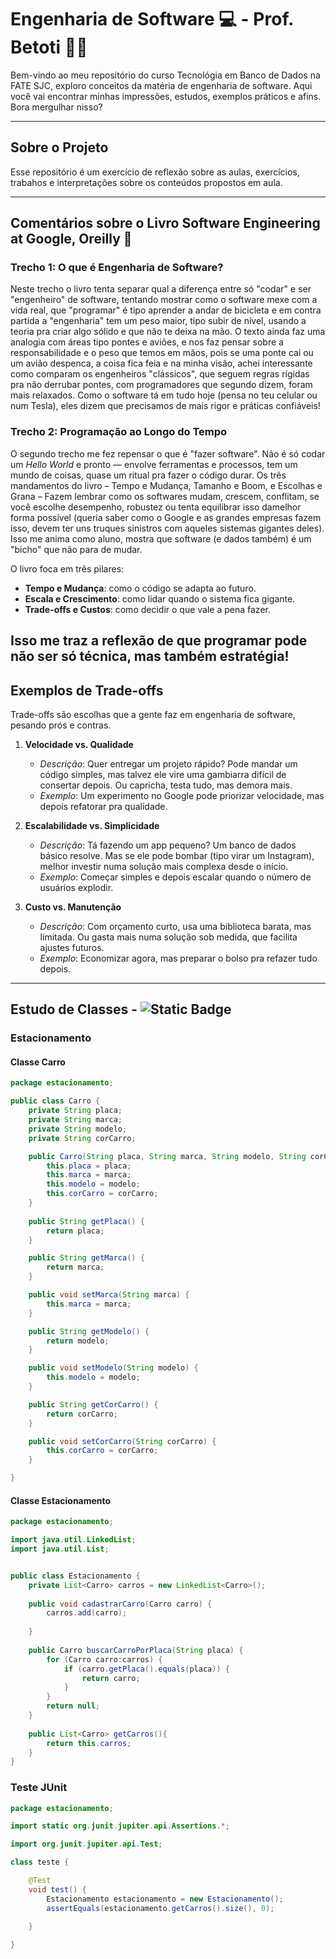 # Engenharia de Software 💻 - Prof. Betoti 👨‍🏫
Bem-vindo ao meu repositório do curso Tecnológia em Banco de Dados na FATE SJC, exploro conceitos da matéria de engenharia de software. Aqui você vai encontrar minhas impressões, estudos, exemplos práticos e afins. Bora mergulhar nisso?
 
---
 
## Sobre o Projeto  
Esse repositório é um exercício de reflexão sobre as aulas, exercícios, trabahos e interpretações sobre os conteúdos propostos em aula.
 
---
 
## Comentários sobre o Livro Software Engineering at Google, Oreilly  :book:
 
### Trecho 1: O que é Engenharia de Software?  
Neste trecho o livro tenta separar qual a diferença entre só "codar" e ser "engenheiro" de software, tentando mostrar como o software mexe com a vida real, que "programar" é tipo aprender a andar de bicicleta e em contra partida a "engenharia" tem um peso maior, tipo subir de nível, usando a teoria pra criar algo sólido e que não te deixa na mão. O texto ainda faz uma analogia com áreas tipo pontes e aviões, e nos faz pensar sobre a responsabilidade e o peso que temos em mãos, pois se uma ponte cai ou um avião despenca, a coisa fica feia e na minha visão, achei interessante como comparam os engenheiros "clássicos", que seguem regras rígidas pra não derrubar pontes, com programadores que segundo dizem, foram mais relaxados. Como o software tá em tudo hoje (pensa no teu celular ou num Tesla), eles dizem que precisamos de mais rigor e práticas confiáveis!
 
### Trecho 2: Programação ao Longo do Tempo  
O segundo trecho me fez repensar o que é "fazer software". Não é só codar um *Hello World* e pronto — envolve ferramentas e processos, tem um mundo de coisas, quase um ritual pra fazer o código durar. Os três mandamentos do livro – Tempo e Mudança, Tamanho e Boom, e Escolhas e Grana – Fazem lembrar como os softwares mudam, crescem, conflitam, se você escolhe desempenho, robustez ou tenta equilibrar isso damelhor forma possível (queria saber como o Google e as grandes empresas fazem isso, devem ter uns truques sinistros com aqueles sistemas gigantes deles). Isso me anima como aluno, mostra que software (e dados também) é um "bicho" que não para de mudar.
 
O livro foca em três pilares:  
- **Tempo e Mudança**: como o código se adapta ao futuro.  
- **Escala e Crescimento**: como lidar quando o sistema fica gigante.  
- **Trade-offs e Custos**: como decidir o que vale a pena fazer.  
 
Isso me traz a reflexão de que programar pode não ser só técnica, mas também estratégia!
---
 
## Exemplos de Trade-offs  
Trade-offs são escolhas que a gente faz em engenharia de software, pesando prós e contras.
 
1. **Velocidade vs. Qualidade**  
   - *Descrição*: Quer entregar um projeto rápido? Pode mandar um código simples, mas talvez ele vire uma gambiarra difícil de consertar depois. Ou capricha, testa tudo, mas demora mais.  
   - *Exemplo*: Um experimento no Google pode priorizar velocidade, mas depois refatorar pra qualidade.
 
2. **Escalabilidade vs. Simplicidade**  
   - *Descrição*: Tá fazendo um app pequeno? Um banco de dados básico resolve. Mas se ele pode bombar (tipo virar um Instagram), melhor investir numa solução mais complexa desde o início.  
   - *Exemplo*: Começar simples e depois escalar quando o número de usuários explodir.
 
3. **Custo vs. Manutenção**  
   - *Descrição*: Com orçamento curto, usa uma biblioteca barata, mas limitada. Ou gasta mais numa solução sob medida, que facilita ajustes futuros.  
   - *Exemplo*: Economizar agora, mas preparar o bolso pra refazer tudo depois.
 
---

##  Estudo de Classes - ![Static Badge](https://img.shields.io/badge/Java-code-brightgreen?style=plastic&logo=Java&logoSize=auto&labelColor=%23FFFF00) 

### Estacionamento

#### Classe Carro
~~~java
package estacionamento;

public class Carro {
	private String placa;
    private String marca;
    private String modelo;
    private String corCarro;

    public Carro(String placa, String marca, String modelo, String corCarro) {
    	this.placa = placa;
        this.marca = marca;
        this.modelo = modelo;
        this.corCarro = corCarro;
    }
    
    public String getPlaca() {
        return placa;
    }

    public String getMarca() {
        return marca;
    }

    public void setMarca(String marca) {
        this.marca = marca;
    }

    public String getModelo() {
        return modelo;
    }

    public void setModelo(String modelo) {
        this.modelo = modelo;
    }

    public String getCorCarro() {
        return corCarro;
    }

    public void setCorCarro(String corCarro) {
        this.corCarro = corCarro;
    }

}
~~~


#### Classe Estacionamento
~~~java
package estacionamento;

import java.util.LinkedList;
import java.util.List;


public class Estacionamento {
	private List<Carro> carros = new LinkedList<Carro>();
	
	public void cadastrarCarro(Carro carro) {
		carros.add(carro);
	
	}
	
	public Carro buscarCarroPorPlaca(String placa) {
		for (Carro carro:carros) {
			if (carro.getPlaca().equals(placa)) {
				return carro;
			}
		}
		return null;
	}
	
	public List<Carro> getCarros(){
		return this.carros;
	}
}
~~~


### Teste JUnit
~~~java
package estacionamento;

import static org.junit.jupiter.api.Assertions.*;

import org.junit.jupiter.api.Test;

class teste {

	@Test
	void test() {
		Estacionamento estacionamento = new Estacionamento();
		assertEquals(estacionamento.getCarros().size(), 0);
		
	}

}
~~~
